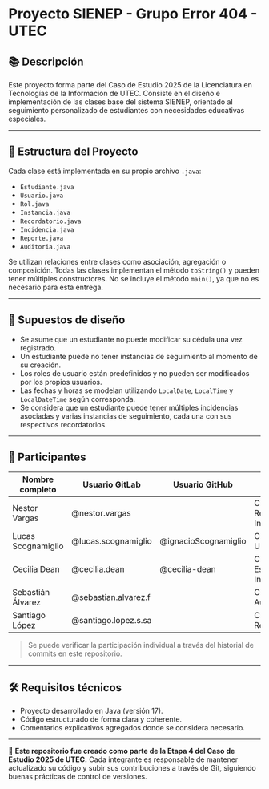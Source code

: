 # Proyecto SIENEP - Grupo Error 404 - UTEC

## 📚 Descripción

Este proyecto forma parte del Caso de Estudio 2025 de la Licenciatura en Tecnologías de la Información de UTEC. Consiste en el diseño e implementación de las clases base del sistema SIENEP, orientado al seguimiento personalizado de estudiantes con necesidades educativas especiales.

---

## 📁 Estructura del Proyecto

Cada clase está implementada en su propio archivo `.java`:

- `Estudiante.java`
- `Usuario.java`
- `Rol.java`
- `Instancia.java`
- `Recordatorio.java`
- `Incidencia.java`
- `Reporte.java`
- `Auditoria.java`

Se utilizan relaciones entre clases como asociación, agregación o composición. Todas las clases implementan el método `toString()` y pueden tener múltiples constructores. No se incluye el método `main()`, ya que no es necesario para esta entrega.

---

## 🧱 Supuestos de diseño

- Se asume que un estudiante no puede modificar su cédula una vez registrado.
- Un estudiante puede no tener instancias de seguimiento al momento de su creación.
- Los roles de usuario están predefinidos y no pueden ser modificados por los propios usuarios.
- Las fechas y horas se modelan utilizando `LocalDate`, `LocalTime` y `LocalDateTime` según corresponda.
- Se considera que un estudiante puede tener múltiples incidencias asociadas y varias instancias de seguimiento, cada una con sus respectivos recordatorios.

---

## 👥 Participantes

| Nombre completo    | Usuario GitLab       | Usuario GitHub       | Aporte principal             |
|--------------------|----------------------|----------------------|------------------------------|
| Nestor Vargas      | @nestor.vargas       |                      | Clases Reporte / Incidencia  |
| Lucas Scognamiglio | @lucas.scognamiglio  | @ignacioScognamiglio | Clases Usuario / Rol         |
| Cecilia Dean       | @cecilia.dean        | @cecilia-dean        | Clase Estudiante / Instancia |
| Sebastián Álvarez  | @sebastian.alvarez.f |                      | Clase Auditoria              |
| Santiago López     | @santiago.lopez.s.sa |                      | Clase Recordatorio           |

> Se puede verificar la participación individual a través del historial de commits en este repositorio.

---

## 🛠️ Requisitos técnicos

- Proyecto desarrollado en Java (versión 17).
- Código estructurado de forma clara y coherente.
- Comentarios explicativos agregados donde se considera necesario.

---

📌 **Este repositorio fue creado como parte de la Etapa 4 del Caso de Estudio 2025 de UTEC.** Cada integrante es responsable de mantener actualizado su código y subir sus contribuciones a través de Git, siguiendo buenas prácticas de control de versiones.
